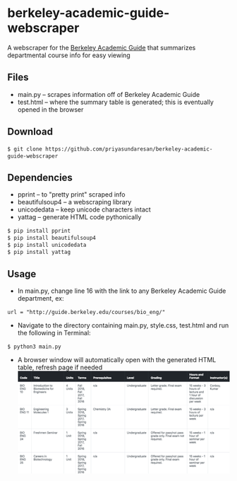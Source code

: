 # berkeley-academic-guide-webscraper
A webscraper for the [Berkeley Academic Guide](guide.berkeley.edu) that summarizes departmental course info for easy viewing

## Files
* main.py – scrapes information off of Berkeley Academic Guide
* test.html – where the summary table is generated; this is eventually opened in the browser

## Download
```
$ git clone https://github.com/priyasundaresan/berkeley-academic-guide-webscraper
```

## Dependencies
* pprint – to "pretty print" scraped info
* beautifulsoup4 – a webscraping library
* unicodedata – keep unicode characters intact
* yattag – generate HTML code pythonically
```
$ pip install pprint
$ pip install beautifulsoup4
$ pip install unicodedata
$ pip install yattag
```

## Usage
* In main.py, change line 16 with the link to any Berkeley Academic Guide department, ex:
```
url = "http://guide.berkeley.edu/courses/bio_eng/"
```
* Navigate to the directory containing main.py, style.css, test.html and run the following in Terminal:
```
$ python3 main.py
```
* A browser window will automatically open with the generated HTML table, refresh page if needed
![Screenshot](screenshot/grid.png)
